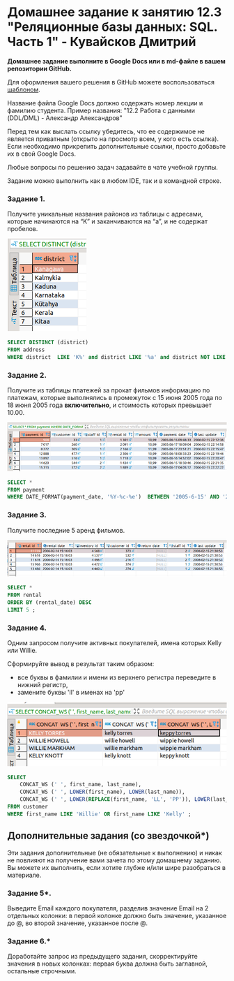 # Домашнее задание к занятию 12.3 "Реляционные базы данных: SQL. Часть 1" - Кувайсков Дмитрий

**Домашнее задание выполните в Google Docs или в md-файле в вашем репозитории GitHub.** 

Для оформления вашего решения в GitHub можете воспользоваться [шаблоном](https://github.com/netology-code/sys-pattern-homework).

Название файла Google Docs должно содержать номер лекции и фамилию студента. Пример названия: "12.2 Работа с данными (DDL/DML) - Александр Александров"

Перед тем как выслать ссылку убедитесь, что ее содержимое не является приватным (открыто на просмотр всем, у кого есть ссылка). Если необходимо прикрепить дополнительные ссылки, просто добавьте их в свой Google Docs.

Любые вопросы по решению задач задавайте в чате учебной группы.

Задание можно выполнить как в любом IDE, так и в командной строке.

### Задание 1.

Получите уникальные названия районов из таблицы с адресами, которые начинаются на “K” и заканчиваются на “a”, и не содержат пробелов.

![alt text](https://github.com/Fameq/12.3-hw/blob/master/img/task1.png)

```sql
SELECT DISTINCT (district)
FROM address
WHERE district  LIKE 'K%' and district LIKE '%a' and district NOT LIKE '% %'; 
```

### Задание 2.

Получите из таблицы платежей за прокат фильмов информацию по платежам, которые выполнялись в промежуток с 15 июня 2005 года по 18 июня 2005 года **включительно**, 
и стоимость которых превышает 10.00.

![alt text](https://github.com/Fameq/12.3-hw/blob/master/img/task2.png)

```sql
SELECT *
FROM payment  
WHERE DATE_FORMAT(payment_date, '%Y-%c-%e')  BETWEEN '2005-6-15' AND '2005-6-18' AND amount > 10;
```

### Задание 3.

Получите последние 5 аренд фильмов.

![alt text](https://github.com/Fameq/12.3-hw/blob/master/img/task3.png)

```sql
SELECT *
FROM rental 
ORDER BY (rental_date) DESC
LIMIT 5 ;
```

### Задание 4.

Одним запросом получите активных покупателей, имена которых Kelly или Willie. 

Сформируйте вывод в результат таким образом:
- все буквы в фамилии и имени из верхнего регистра переведите в нижний регистр,
- замените буквы 'll' в именах на 'pp'

![alt text](https://github.com/Fameq/12.3-hw/blob/master/img/task4.png)

```sql
SELECT 
	CONCAT_WS (' ', first_name, last_name),
	CONCAT_WS (' ', LOWER(first_name), LOWER(last_name)),
	CONCAT_WS (' ', LOWER(REPLACE(first_name, 'LL', 'PP')), LOWER(last_name)) 
FROM customer
WHERE first_name LIKE 'Willie' OR first_name LIKE 'Kelly' ;
```
 
## Дополнительные задания (со звездочкой*)
Эти задания дополнительные (не обязательные к выполнению) и никак не повлияют на получение вами зачета по этому домашнему заданию. Вы можете их выполнить, если хотите глубже и/или шире разобраться в материале.

### Задание 5*.

Выведите Email каждого покупателя, разделив значение Email на 2 отдельных колонки: в первой колонке должно быть значение, указанное до @, во второй значение, указанное после @.

### Задание 6.*

Доработайте запрос из предыдущего задания, скорректируйте значения в новых колонках: первая буква должна быть заглавной, остальные строчными.

